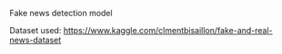 Fake news detection model

Dataset used:
https://www.kaggle.com/clmentbisaillon/fake-and-real-news-dataset
